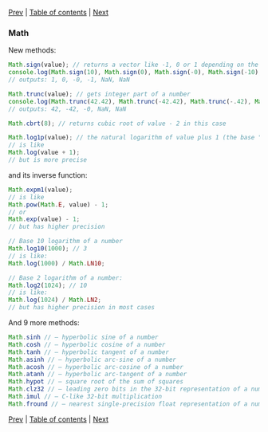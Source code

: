 [Prev](20-Number.md) | [Table of contents](https://github.com/gadyonysh/es2015-presentation#ecmascript-2015) | [Next](22-Array.md)

### Math

New methods:
```js
Math.sign(value); // returns a vector like -1, 0 or 1 depending on the input sign
console.log(Math.sign(10), Math.sign(0), Math.sign(-0), Math.sign(-10), Math.sign(Number.NaN), Math.sign('foo'));
// outputs: 1, 0, -0, -1, NaN, NaN
```

```js
Math.trunc(value); // gets integer part of a number
console.log(Math.trunc(42.42), Math.trunc(-42.42), Math.trunc(-.42), Math.trunc(Number.NaN), Math.trunc('foo'));
// outputs: 42, -42, -0, NaN, NaN
```

```js
Math.cbrt(8); // returns cubic root of value - 2 in this case
```

```js
Math.log1p(value); // the natural logarithm of value plus 1 (the base "e" logarithm of a value + 1)
// is like
Math.log(value + 1);
// but is more precise
```

and its inverse function:
```js
Math.expm1(value);
// is like
Math.pow(Math.E, value) - 1;
// or
Math.exp(value) - 1;
// but has higher precision
```

```js
// Base 10 logarithm of a number
Math.log10(1000); // 3
// is like:
Math.log(1000) / Math.LN10;
```

```js
// Base 2 logarithm of a number:
Math.log2(1024); // 10
// is like:
Math.log(1024) / Math.LN2;
// but has higher precision in most cases
```

And 9 more methods:
```js
Math.sinh // – hyperbolic sine of a number
Math.cosh // – hyperbolic cosine of a number
Math.tanh // – hyperbolic tangent of a number
Math.asinh // – hyperbolic arc-sine of a number
Math.acosh // – hyperbolic arc-cosine of a number
Math.atanh // – hyperbolic arc-tangent of a number
Math.hypot // – square root of the sum of squares
Math.clz32 // – leading zero bits in the 32-bit representation of a number
Math.imul // – C-like 32-bit multiplication
Math.fround // – nearest single-precision float representation of a number
```

[Prev](20-Number.md) | [Table of contents](https://github.com/gadyonysh/es2015-presentation#ecmascript-2015) | [Next](22-Array.md)